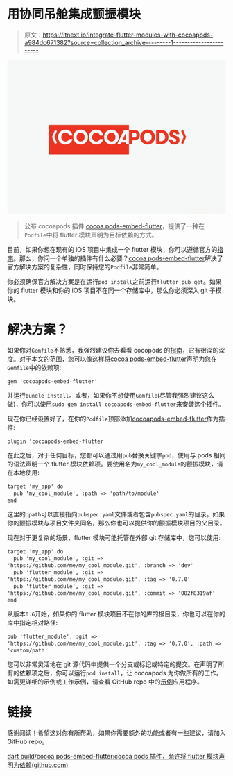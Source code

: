 # 用协同吊舱集成颤振模块

> 原文：<https://itnext.io/integrate-flutter-modules-with-cocoapods-a984dc671382?source=collection_archive---------1----------------------->

![](img/800ddc4598886988213641cda96f4661.png)

> 公布 cocoapods 插件:[cocoa pods-embed-flutter](https://github.com/DartBuild/cocoapods-embed-flutter)，提供了一种在`Podfile`中将 flutter 模块声明为目标依赖的方式。

目前，如果你想在现有的 iOS 项目中集成一个 flutter 模块，你可以遵循官方的[指南](https://docs.flutter.dev/development/add-to-app/ios/project-setup)。那么，你问一个单独的插件有什么必要？[cocoa pods-embed-flutter](https://github.com/DartBuild/cocoapods-embed-flutter)解决了官方解决方案的复杂性，同时保持您的`Podfile`非常简单。

你必须确保官方解决方案是在运行`pod install`之前运行`flutter pub get`。如果你的 flutter 模块和你的 iOS 项目不在同一个存储库中，那么你必须深入 git 子模块。

# 解决方案？

如果你对`Gemfile`不熟悉，我强烈建议你去看看 cocopods 的[指南](https://guides.cocoapods.org/using/a-gemfile.html)，它有很深的深度。对于本文的范围，您可以像这样将[cocoa pods-embed-flutter](https://github.com/DartBuild/cocoapods-embed-flutter)声明为您在`Gemfile`中的依赖项:

```
gem 'cocoapods-embed-flutter'
```

并运行`bundle install`。或者，如果你不想使用`Gemfile`(尽管我强烈建议这么做)，你可以使用`sudo gem install cocoapods-embed-flutter`来安装这个插件。

现在你已经设置好了，在你的`Podfile`顶部添加[cocoapods-embed-flutter](https://github.com/DartBuild/cocoapods-embed-flutter)作为插件:

```
plugin 'cocoapods-embed-flutter'
```

在此之后，对于任何目标，您都可以通过用`pub`替换关键字`pod`，使用与 pods 相同的语法声明一个 flutter 模块依赖项。要使用名为`my_cool_module`的颤振模块，请在本地使用:

```
target 'my_app' do
  pub 'my_cool_module', :path => 'path/to/module'
end
```

这里的`:path`可以直接指向`pubspec.yaml`文件或者包含`pubspec.yaml`的目录。如果你的颤振模块与项目文件夹同名，那么你也可以提供你的颤振模块项目的父目录。

现在对于更复杂的场景，flutter 模块可能托管在外部 git 存储库中，您可以使用:

```
target 'my_app' do
  pub 'my_cool_module', :git => 'https://github.com/me/my_cool_module.git', :branch => 'dev'
  pub 'flutter_module', :git => 'https://github.com/me/my_cool_module.git', :tag => '0.7.0'
  pub 'flutter_module', :git => 'https://github.com/me/my_cool_module.git', :commit => '082f8319af'
end
```

从版本`0.6`开始，如果你的 flutter 模块项目不在你的库的根目录，你也可以在你的库中指定相对路径:

```
pub 'flutter_module', :git => 'https://github.com/me/my_cool_module.git', :tag => '0.7.0', :path => 'custom/path
```

您可以非常灵活地在 git 源代码中提供一个分支或标记或特定的提交。在声明了所有的依赖项之后，你可以运行`pod install`，让 cocoapods 为你做所有的工作。如需更详细的示例或工作示例，请查看 GitHub repo 中的[示例](https://github.com/DartBuild/cocoapods-embed-flutter/tree/main/example)应用程序。

# 链接

感谢阅读！希望这对你有所帮助，如果你需要额外的功能或者有一些建议，请加入 GitHub repo。

[dart build/cocoa pods-embed-flutter:cocoa pods 插件，允许将 flutter 模块声明为依赖(github.com)](https://github.com/DartBuild/cocoapods-embed-flutter)